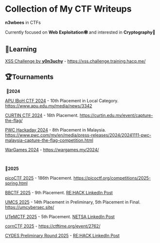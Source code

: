 # Collection of My CTF Writeups

**n3wbees** in CTFs

Currently focused on **Web Exploitation🕸️** and interested in **Cryptography🔑**

## 📖Learning

[XSS Challenge by **y0n3uchy**](Learning/XSS%20Challenge/) - https://xss.challenge.training.hacq.me/

## 🏆Tournaments

&nbsp;**🚩2024**

[APU IBoH CTF 2024](Tournaments/APU%20IBoH%202024/) - 10th Placement in Local Category. https://www.apu.edu.my/media/news/3342

[CURTIN CTF 2024](Tournaments/CURTIN%20CTF%202024/) - 16th Placement.  https://curtin.edu.my/event/capture-the-flag/

[PWC Hackaday 2024](Tournaments/PWC%20Hackaday%202024/) - 8th Placement in Malaysia. https://www.pwc.com/my/en/media/press-releases/2024/20241111-pwc-malaysia-capture-the-flag-competition.html

[WarGames 2024](Tournaments/WarGames%202024/) - https://wargames.my/2024/

&thinsp;

**🚩2025**

[picoCTF 2025](Tournaments/picoCTF%202025/) - 186th Placement. https://picoctf.org/competitions/2025-spring.html

[BBCTF 2025](Tournaments/BBCTF%202025/) - 9th Placement. [RE:HACK LinkedIn Post](https://www.linkedin.com/posts/rehack-xyz_reun10n-ctf-cybersecurity-activity-7326881447170969600-8kH0?utm_source=share&utm_medium=member_desktop&rcm=ACoAAE2wMt8B8VXY2pohQ7YoLZP3GkVFrg9rNVA)

[UMCS 2025](Tournaments/UMCS%202025/) - 14th Placement in Preliminary, 5th Placement in Final. https://umcybersec.site/

[UTeMCTF 2025](Tournaments/UTeMCTF%202025/) - 5th Placement. [NETSA LinkedIn Post](https://www.linkedin.com/posts/sarahmjufri_network-and-security-student-association-activity-7323264664757317633-k3xI?utm_source=share&utm_medium=member_desktop&rcm=ACoAAE2wMt8B8VXY2pohQ7YoLZP3GkVFrg9rNVA)

[cornCTF 2025](Tournaments/cornCTF%202025/) - https://ctftime.org/event/2762/

[CYDES Preliminary Round 2025](Tournaments/Cydes%20Preliminary%20Round%202025/) - [RE:HACK LinkedIn Post](https://www.linkedin.com/posts/rehack-xyz_cydes2025-badgetobreach-icsctf-activity-7345058378819260416-vK5A?utm_source=share&utm_medium=member_desktop&rcm=ACoAAE2wMt8B8VXY2pohQ7YoLZP3GkVFrg9rNVA)